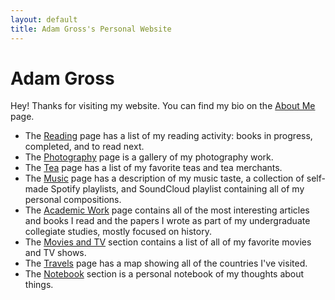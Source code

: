 ```yaml
---
layout: default
title: Adam Gross's Personal Website
---
```

<meta property="og:image" content="https://lh3.googleusercontent.com/eWvRhY3r-mXe8XcvQ_9wIz1tvlPk5bNYTS8YTPkg7g-tSp0mj0g6XQ_pNjr6HREj6w4s-8PA4Yhxf3KSt25awaSzUG1NTOLosY0erAjNHyqSXUaG_rEqBNFmdXb8No9C7XwptOAjzdo=w2400" />

# Adam Gross
Hey! Thanks for visiting my website. You can find my bio on the [About Me](/about) page.

* The [Reading](/reading) page has a list of my reading activity: books in progress, completed, and to read next.
* The [Photography](/photography) page is a gallery of my photography work.
* The [Tea](/tea) page has a list of my favorite teas and tea merchants.
* The [Music](/music) page has a description of my music taste, a collection of self-made Spotify playlists, and SoundCloud playlist containing all of my personal compositions.
* The [Academic Work](/academic_work) page contains all of the most interesting articles and books I read and the papers I wrote as part of my undergraduate collegiate studies, mostly focused on history.
* The [Movies and TV](/movies_tv) section contains a list of all of my favorite movies and TV shows.
* The [Travels](/travels) page has a map showing all of the countries I've visited.
* The [Notebook](/notebook) section is a personal notebook of my thoughts about things.
